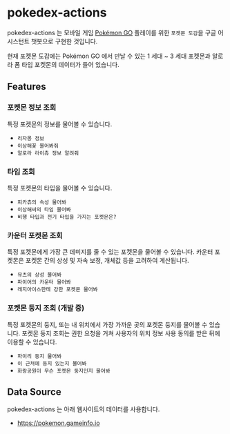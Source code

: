 # pokedex-actions

pokedex-actions 는 모바일 게임 [Pokémon GO](https://www.pokemongo.com/) 플레이를
위한 `포켓몬 도감`을 구글 어시스턴트 챗봇으로 구현한 것입니다.

현재 포켓몬 도감에는 Pokémon GO 에서 만날 수 있는 1 세대 ~ 3 세대 포켓몬과
알로라 폼 타입 포켓몬의 데이터가 들어 있습니다.

## Features

### 포켓몬 정보 조회

특정 포켓몬의 정보를 물어볼 수 있습니다.

- `리자몽 정보`
- `이상해꽃 물어봐줘`
- `알로라 라이츄 정보 알려줘`

### 타입 조회

특정 포켓몬의 타입을 물어볼 수 있습니다.

- `피카츄의 속성 물어봐`
- `이상해씨의 타입 물어봐`
- `비행 타입과 전기 타입을 가지는 포켓몬은?`

### 카운터 포켓몬 조회

특정 포켓몬에게 가장 큰 데미지를 줄 수 있는 포켓몬을 물어볼 수 있습니다.
카운터 포켓몬은 포켓몬 간의 상성 및 자속 보정, 개체값 등을 고려하여 계산됩니다.

- `뮤츠의 상성 물어봐`
- `파이어의 카운터 물어봐`
- `레지아이스한테 강한 포켓몬 물어봐`

### 포켓몬 둥지 조회 (개발 중)

특정 포켓몬의 둥지, 또는 내 위치에서 가장 가까운 곳의 포켓몬 둥지를 물어볼 수 있습니다.
포켓몬 둥지 조회는 권한 요청을 거쳐 사용자의 위치 정보 사용 동의를 받은 뒤에 이용할 수 있습니다.

- `파이리 둥지 물어봐`
- `이 근처에 둥지 있는지 물어봐`
- `화랑공원이 무슨 포켓몬 둥지인지 물어봐`

## Data Source

pokedex-actions 는 아래 웹사이트의 데이터를 사용합니다.

- https://pokemon.gameinfo.io
